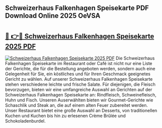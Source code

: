## Schweizerhaus Falkenhagen Speisekarte PDF Download Online 2025 OeVSA

# <h2><a href="http://gc6ssmc.nevu.top/?p=Schweizerhaus+Falkenhagen+Speisekarte">🔗 👉🔴 Schweizerhaus Falkenhagen Speisekarte 2025 PDF</a></h2>

[![Schweizerhaus Falkenhagen Speisekarte 2025 PDF](https://i.imgur.com/dBaPXMq.png)](http://gc6ssmc.nevu.top/?p=Schweizerhaus+Falkenhagen+Speisekarte)
Die Schweizerhaus Falkenhagen Speisekarte im Restaurant oder Café ist nicht nur eine Liste der Gerichte, die für die Bestellung angeboten werden, sondern auch eine Gelegenheit für Sie, ein köstliches und für Ihren Geschmack geeignetes Gericht zu wählen. Auf unserer Schweizerhaus Falkenhagen Speisekarte stehen verschiedene leichte und frische Salate. Für diejenigen, die Fleisch bevorzugen, bieten wir eine umfangreiche Auswahl an Gerichten auf der Schweizerhaus Falkenhagen Speisekarte an: Rindfleisch, Schweinefleisch, Huhn und Fisch. Unseren Auserwählten bieten wir Gourmet-Gerichte wie Schaschlik und Steak an, die auf einem alten Feuer zubereitet werden. Unser Restaurant bietet eine große Auswahl an Desserts, von traditionellen Kuchen und Kuchen bis hin zu erlesenen Crème Brûlée und Schokoladenburdel.
